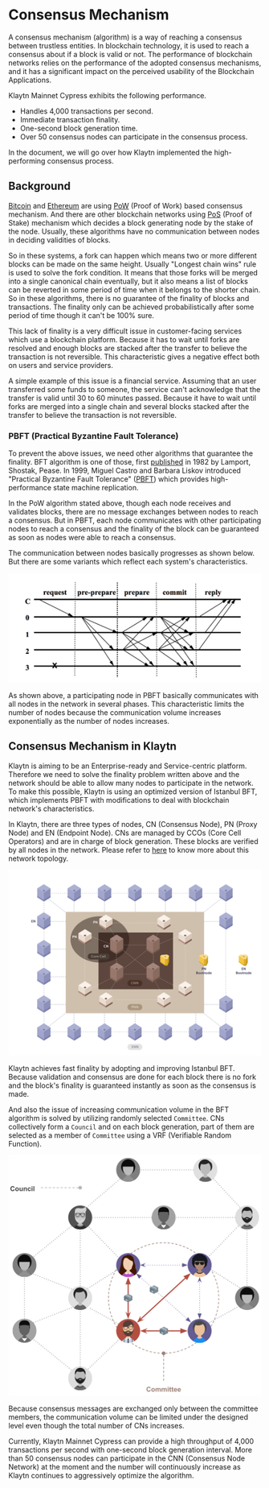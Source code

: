 # Consensus Mechanism

A consensus mechanism \(algorithm\) is a way of reaching a consensus between trustless entities. In blockchain technology, it is used to reach a consensus about if a block is valid or not. The performance of blockchain networks relies on the performance of the adopted consensus mechanisms, and it has a significant impact on the perceived usability of the Blockchain Applications.

Klaytn Mainnet Cypress exhibits the following performance.

* Handles 4,000 transactions per second. 
* Immediate transaction finality.
* One-second block generation time. 
* Over 50 consensus nodes can participate in the consensus process.

In the document, we will go over how Klaytn implemented the high-performing consensus process.

## Background <a id="background"></a>

[Bitcoin](https://en.wikipedia.org/wiki/Bitcoin) and [Ethereum](https://en.wikipedia.org/wiki/Ethereum) are using [PoW](https://en.wikipedia.org/wiki/Proof_of_work) \(Proof of Work\) based consensus mechanism. And there are other blockchain networks using [PoS](https://en.wikipedia.org/wiki/Proof_of_stake) \(Proof of Stake\) mechanism which decides a block generating node by the stake of the node. Usually, these algorithms have no communication between nodes in deciding validities of blocks.

So in these systems, a fork can happen which means two or more different blocks can be made on the same height. Usually "Longest chain wins" rule is used to solve the fork condition. It means that those forks will be merged into a single canonical chain eventually, but it also means a list of blocks can be reverted in some period of time when it belongs to the shorter chain. So in these algorithms, there is no guarantee of the finality of blocks and transactions. The finality only can be achieved probabilistically after some period of time though it can't be 100% sure.

This lack of finality is a very difficult issue in customer-facing services which use a blockchain platform. Because it has to wait until forks are resolved and enough blocks are stacked after the transfer to believe the transaction is not reversible. This characteristic gives a negative effect both on users and service providers.

A simple example of this issue is a financial service. Assuming that an user transferred some funds to someone, the service can't acknowledge that the transfer is valid until 30 to 60 minutes passed. Because it have to wait until forks are merged into a single chain and several blocks stacked after the transfer to believe the transaction is not reversible.

### PBFT \(Practical Byzantine Fault Tolerance\) <a id="pbft-practical-byzantine-fault-tolerance"></a>

To prevent the above issues, we need other algorithms that guarantee the finality. BFT algorithm is one of those, first [published](https://dl.acm.org/citation.cfm?doid=357172.357176) in 1982 by Lamport, Shostak, Pease. In 1999, Miguel Castro and Barbara Liskov introduced "Practical Byzantine Fault Tolerance" \([PBFT](http://www.pmg.csail.mit.edu/papers/bft-tocs.pdf)\) which provides high-performance state machine replication.

In the PoW algorithm stated above, though each node receives and validates blocks, there are no message exchanges between nodes to reach a consensus. But in PBFT, each node communicates with other participating nodes to reach a consensus and the finality of the block can be guaranteed as soon as nodes were able to reach a consensus.

The communication between nodes basically progresses as shown below. But there are some variants which reflect each system's characteristics.

![PBFT message flow](../../.gitbook/assets/pbft.png)

As shown above, a participating node in PBFT basically communicates with all nodes in the network in several phases. This characteristic limits the number of nodes because the communication volume increases exponentially as the number of nodes increases.

## Consensus Mechanism in Klaytn <a id="consensus-mechanism-in-klaytn"></a>

Klaytn is aiming to be an Enterprise-ready and Service-centric platform. Therefore we need to solve the finality problem written above and the network should be able to allow many nodes to participate in the network. To make this possible, Klaytn is using an optimized version of Istanbul BFT, which implements PBFT with modifications to deal with blockchain network's characteristics.

In Klaytn, there are three types of nodes, CN \(Consensus Node\), PN \(Proxy Node\) and EN \(Endpoint Node\). CNs are managed by CCOs \(Core Cell Operators\) and are in charge of block generation. These blocks are verified by all nodes in the network. Please refer to [here](../#klaytn-network-topology) to know more about this network topology.

![Network topology](../../.gitbook/assets/klaytn_network_node.png)

Klaytn achieves fast finality by adopting and improving Istanbul BFT. Because validation and consensus are done for each block there is no fork and the block's finality is guaranteed instantly as soon as the consensus is made.

And also the issue of increasing communication volume in the BFT algorithm is solved by utilizing randomly selected `Committee`. CNs collectively form a `Council` and on each block generation, part of them are selected as a member of `Committee` using a VRF \(Verifiable Random Function\).

![Concept of council and committee](../../.gitbook/assets/council-committee%20%281%29.png)

Because consensus messages are exchanged only between the committee members, the communication volume can be limited under the designed level even though the total number of CNs increases.

Currently, Klaytn Mainnet Cypress can provide a high throughput of 4,000 transactions per second with one-second block generation interval. More than 50 consensus nodes can participate in the CNN \(Consensus Node Network\) at the moment and the number will continuously increase as Klaytn continues to aggressively optimize the algorithm.

